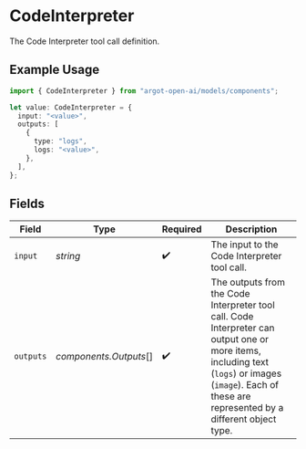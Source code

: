# CodeInterpreter

The Code Interpreter tool call definition.

## Example Usage

```typescript
import { CodeInterpreter } from "argot-open-ai/models/components";

let value: CodeInterpreter = {
  input: "<value>",
  outputs: [
    {
      type: "logs",
      logs: "<value>",
    },
  ],
};
```

## Fields

| Field                                                                                                                                                                                                  | Type                                                                                                                                                                                                   | Required                                                                                                                                                                                               | Description                                                                                                                                                                                            |
| ------------------------------------------------------------------------------------------------------------------------------------------------------------------------------------------------------ | ------------------------------------------------------------------------------------------------------------------------------------------------------------------------------------------------------ | ------------------------------------------------------------------------------------------------------------------------------------------------------------------------------------------------------ | ------------------------------------------------------------------------------------------------------------------------------------------------------------------------------------------------------ |
| `input`                                                                                                                                                                                                | *string*                                                                                                                                                                                               | :heavy_check_mark:                                                                                                                                                                                     | The input to the Code Interpreter tool call.                                                                                                                                                           |
| `outputs`                                                                                                                                                                                              | *components.Outputs*[]                                                                                                                                                                                 | :heavy_check_mark:                                                                                                                                                                                     | The outputs from the Code Interpreter tool call. Code Interpreter can output one or more items, including text (`logs`) or images (`image`). Each of these are represented by a different object type. |